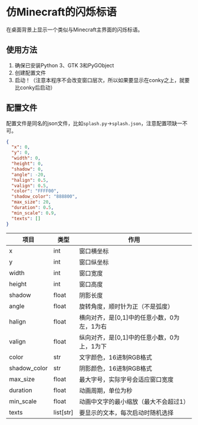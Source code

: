 # 仿Minecraft的闪烁标语

在桌面背景上显示一个类似与Minecraft主界面的闪烁标语。

## 使用方法

1. 确保已安装Python 3、GTK 3和PyGObject
2. 创建配置文件
3. 启动！（注意本程序不会改变窗口层次，所以如果要显示在conky之上，就要比conky后启动）

## 配置文件

配置文件是同名的json文件，比如`splash.py`→`splash.json`，注意配置项缺一不可。

```json
{
  "x": 0,
  "y": 0,
  "width": 0,
  "height": 0,
  "shadow": 0,
  "angle": -20,
  "halign": 0.5,
  "valign": 0.5,
  "color": "FFFF00",
  "shadow_color": "888800",
  "max_size": 20,
  "duration": 0.5,
  "min_scale": 0.9,
  "texts": []
}
```

|项目        |类型       |作用                                         |
|------------|-----------|---------------------------------------------|
|x           |int        |窗口横坐标                                   |
|y           |int        |窗口纵坐标                                   |
|width       |int        |窗口宽度                                     |
|height      |int        |窗口高度                                     |
|shadow      |float      |阴影长度                                     |
|angle       |float      |旋转角度，顺时针为正（不是弧度）             |
|halign      |float      |横向对齐，是\[0,1\]中的任意小数，0为左，1为右|
|valign      |float      |纵向对齐，是\[0,1\]中的任意小数，0为上，1为下|
|color       |str        |文字颜色，16进制RGB格式                      |
|shadow_color|str        |阴影颜色，16进制RGB格式                      |
|max_size    |float      |最大字号，实际字号会适应窗口宽度             |
|duration    |float      |动画周期，单位为秒                           |
|min_scale   |float      |动画中文字的最小缩放（最大不会超过1）        |
|texts       |list\[str\]|要显示的文本，每次启动时随机选择             |